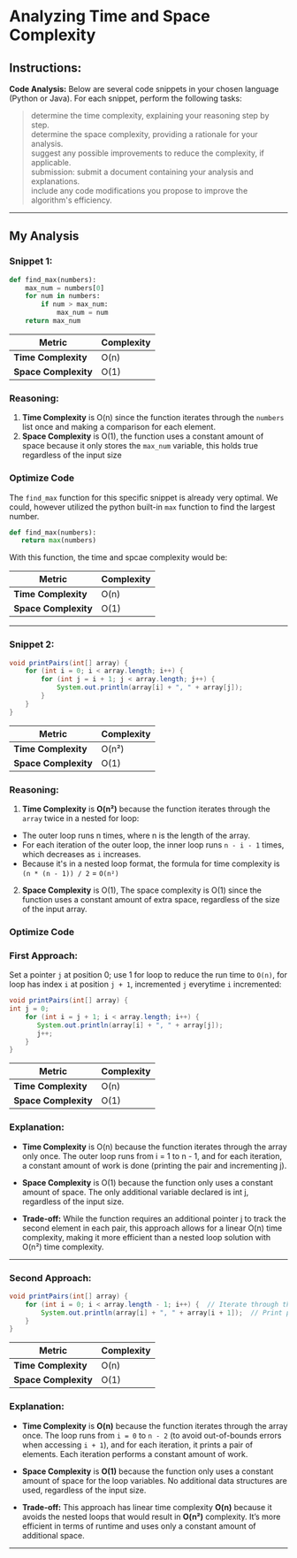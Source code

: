 # Analyzing Time and Space Complexity
## Instructions:
**Code Analysis:** 
Below are several code snippets in your chosen language (Python or Java). For each snippet, perform the following tasks:


> determine the time complexity, explaining your reasoning step by step.  
> determine the space complexity, providing a rationale for your analysis.  
> suggest any possible improvements to reduce the complexity, if applicable.  
> submission: submit a document containing your analysis and explanations.  
> include any code modifications you propose to improve the algorithm's efficiency.
---


## My Analysis
### Snippet 1:
````python
def find_max(numbers):
    max_num = numbers[0]
    for num in numbers:  
        if num > max_num:
            max_num = num
    return max_num
````

| **Metric**         | **Complexity** |
|---------------------|----------------|
| **Time Complexity** | O(n)          |
| **Space Complexity**| O(1)          |

### Reasoning:
1. **Time Complexity** is O(n) since the function iterates through the `numbers` list once and making a
comparison for each element.
2. **Space Complexity** is O(1), the function uses a constant amount of space because it only 
stores the `max_num` variable, this holds true regardless of the input size

### Optimize Code
The `find_max` function for this specific snippet is already very optimal. We could, however utilized
the python built-in `max` function to find the largest number.
```` python
def find_max(numbers):
   return max(numbers)
````

With this function, the time and spcae complexity would be:

| **Metric**         | **Complexity** |
|---------------------|----------------|
| **Time Complexity** | O(n)          |
| **Space Complexity**| O(1)          |
 ---
### Snippet 2:
````java
void printPairs(int[] array) {
    for (int i = 0; i < array.length; i++) {
        for (int j = i + 1; j < array.length; j++) {
            System.out.println(array[i] + ", " + array[j]);
        }
    }
}
````

| **Metric**         | **Complexity** |
|---------------------|----------------|
| **Time Complexity** |    O(n²)      |
| **Space Complexity**| O(1)          |


### Reasoning:
1. **Time Complexity** is **O(n²)** because the function iterates through the `array` twice in
a nested for loop:
- The outer loop runs n times, where n is the length of the array.
- For each iteration of the outer loop, the inner loop runs `n - i - 1` times, which decreases as `i` increases.
- Because it's in a nested loop format, the formula for time complexity is `(n * (n - 1)) / 2` = `O(n²)`
2. **Space Complexity** is O(1), The space complexity is O(1) since the 
function uses a constant amount of extra space, regardless of the size of the input array.

### Optimize Code

### First Approach:
Set a pointer `j` at position 0; use 1 for loop to reduce the run time to `O(n)`, for loop has index `i`
at position `j + 1`, incremented `j` everytime `i` incremented:
```` java
void printPairs(int[] array) {
int j = 0;
    for (int i = j + 1; i < array.length; i++) {
       System.out.println(array[i] + ", " + array[j]);
       j++;
    }
}
````

| **Metric**         | **Complexity** |
|---------------------|----------------|
| **Time Complexity** | O(n)          |
| **Space Complexity**| O(1)          |


### **Explanation:**

- **Time Complexity** is O(n) because the function iterates through the array only once. 
The outer loop runs from i = 1 to n - 1, and for each iteration, a constant amount of
work is done (printing the pair and incrementing j).

- **Space Complexity** is O(1) because the function only uses a constant amount of space.
The only additional variable declared is int j, regardless of the input size.

- **Trade-off:** While the function requires an additional pointer j to track the second
element in each pair, this approach allows for a linear O(n) time complexity, making it
more efficient than a nested loop solution with O(n²) time complexity.
 ---
### Second Approach:

```java
void printPairs(int[] array) {
    for (int i = 0; i < array.length - 1; i++) {  // Iterate through the array until the second-to-last element
        System.out.println(array[i] + ", " + array[i + 1]);  // Print pair of elements
    }
}
```


| **Metric**         | **Complexity** |
|---------------------|----------------|
| **Time Complexity** | O(n)           |
| **Space Complexity**| O(1)           |


### **Explanation:**

- **Time Complexity** is **O(n)** because the function iterates through the array once. 
The loop runs from `i = 0` to `n - 2` (to avoid out-of-bounds errors when accessing `i + 1`),
and for each iteration, it prints a pair of elements. Each iteration performs a constant amount of work.

- **Space Complexity** is **O(1)** because the function only uses a constant amount of space for 
the loop variables. No additional data structures are used, regardless of the input size.

- **Trade-off:** This approach has linear time complexity **O(n)** because it avoids the nested loops
that would result in **O(n²)** complexity. It’s more efficient in terms of runtime and uses only a 
constant amount of additional space.


 ---